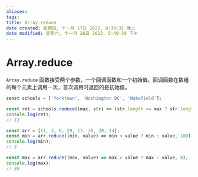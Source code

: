 ```yaml
---
aliases: 
tags: 
title: Array.reduce
date created: 星期四, 十一月 17日 2022, 8:39:31 晚上
date modified: 星期六, 十一月 26日 2022, 5:49:39 下午
---
```


# Array.reduce

`Array.reduce` 函数接受两个参数，一个回调函数和一个初始值。回调函数在数组的每个元素上调用一次，首次调用时返回的是初始值。

```javascript
const schools = ['Yorktown', 'Washington DC', 'Wakefield'];

const ret = schools.reduce((max, str) => (str.length >= max ? str.length : max), 0);
console.log(ret);
// 13
```

```javascript
const arr = [11, 3, 8, 29, 13, 30, 20, 14];
const min = arr.reduce((min, value) => min < value ? min : value, 100);
console.log(min);
// 3

const max = arr.reduce((max, value) => max > value ? max : value, 0);
console.log(max);
// 30
```
